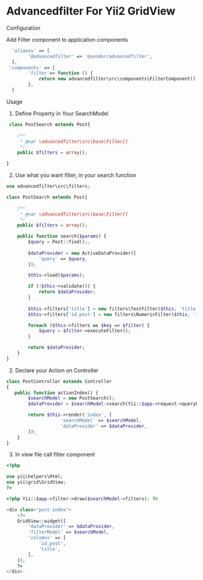 # Advancedfilter For Yii2 GridView

Configuration

Add Filter component to application components
```php
  'aliases' => [
        '@advancedfilter' => '@vendor/advancedfilter',
  ],
 'components' => [
        'filter'=> function () {
            return new advancedfilter\src\components\FilterComponent();
        },
  ]
```
Usage
1) Define Property in Your SearchModel

```php
 class PostSearch extends Post{
     
    /**
     * @var \advancedfilter\src\base\Filter[]
     */  
    public $filters = array();

}
```
2) Use what you want filter, in your search function

```php
use advancedfilter\src\filters;

class PostSearch extends Post{
     
    /**
     * @var \advancedfilter\src\base\Filter[]
     */  
    public $filters = array();

    public function search($params) {
        $query = Post::find();,
        
        $dataProvider = new ActiveDataProvider([
            'query' => $query,
        ]);

        $this->load($params);

        if (!$this->validate()) {
            return $dataProvider;
        }
        
        $this->filters['title'] = new filters\TextFilter($this, 'title', $query);
        $this->filters['id_post'] = new filters\NumericFilter($this, 'id_post', $query);

        foreach ($this->filters as $key => $filter) {
            $query = $filter->executeFilter();
        }

        return $dataProvider;
    }
}
```
2) Declare your Action on Controller

```php
class PostController extends Controller
{
   public function actionIndex() {
        $searchModel = new PostSearch();
        $dataProvider = $searchModel->search(Yii::$app->request->queryParams);

        return $this->render('index', [
                    'searchModel' => $searchModel,
                    'dataProvider' => $dataProvider,
        ]);
    }
}
```
3) In view file call filter component 
```php
<?php

use yii\helpers\Html;
use yii\grid\GridView;
?>

<?php Yii::$app->filter->draw($searchModel->filters); ?>

<div class="post-index">
    <?=
    GridView::widget([
        'dataProvider' => $dataProvider,
        'filterModel' => $searchModel,
        'columns' => [
            'id_post',
            'title',
        ],
    ]);
    ?>
</div>
```
